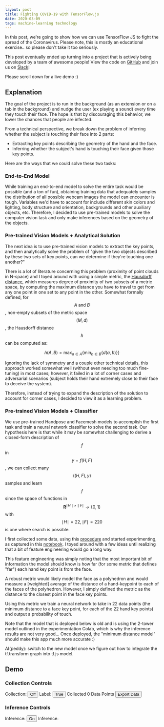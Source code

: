 ```yaml
---
layout: post
title: Fighting COVID-19 with TensorFlow.js
date: 2020-03-09
tags: machine-learning technology
---
```


In this post, we're going to show how we can use TensorFlow JS to fight the spread of the Coronavirus. Please note, this is mostly an educational exercise.. so please don't take it too seriously.

This post eventually ended up turning into a project that is actively being developed by a team of awesome people! View the code on [GitHub](https://github.com/misterpeddy/hands-down) and join us on [Slack](https://join.slack.com/t/hands-downworkspace/shared_invite/zt-d3tfskhx-fWiZ~D9sjgS3_weOGC79NA)!

Please scroll down for a live demo :)

<!-- Load tf.js libraries !-->
<script src="https://cdn.jsdelivr.net/npm/@tensorflow/tfjs-core"></script>
<script src="https://cdn.jsdelivr.net/npm/@tensorflow/tfjs-converter"></script>

<!-- Load the pre-trained models !-->
<script src="https://cdn.jsdelivr.net/npm/@tensorflow-models/facemesh"></script>
<script src="https://cdn.jsdelivr.net/npm/@tensorflow-models/handpose"></script>

<!-- Load WASM backend for tf.js !-->
<script src="https://cdn.jsdelivr.net/npm/@tensorflow/tfjs-backend-wasm/dist/tf-backend-wasm.js"></script>

<!-- Load three.js -->
<script src="https://cdn.jsdelivr.net/npm/three@0.106.2/build/three.min.js"></script>

<!-- Load scatter-gl.js -->
<script src="https://cdn.jsdelivr.net/npm/scatter-gl@0.0.1/lib/scatter-gl.min.js"></script>

<!-- Load main local JS libraries -->
<script type="module" src="/assets/2020-03-09-fighting-covid-19-with-tf-js/main.js"></script>

## Explanation

The goal of the project is to run in the background (as an extension or on a tab in the background) and nudge the user (ex playing a sound) every time they touch their face. The hope is that by discouraging this behavior, we lower the chances that people are infected.

From a technical perspective, we break down the problem of inferring whether the subject is touching their face into 2 parts:

* Extracting key points describing the geometry of the hand and the face.
* Inferring whether the subject's hand is touching their face given those key points.

Here are the ways that we could solve these two tasks:

### End-to-End Model

While training an end-to-end model to solve the entire task would be possible (and a ton of fun), obtaining training data that adequately samples the distribution of all possible webcam images the model can encounter is tough. Variables we'd have to account for include different skin colors and lighting, body structure and orientation, backgrounds and other auxiliary objects, etc. Therefore, I decided to use pre-trained models to solve the computer vision task and only make inferences based on the geometry of the objects.


### Pre-trained Vision Models + Analytical Solution

The next idea is to use pre-trained vision models to extract the key points, and then analytically solve the problem of "given the two objects described by these two sets of key points, can we determine if they're touching one another?" 

There is a lot of literature concerning this problem (proximity of point clouds in N-space) and I toyed around with using a simple metric, the [Hausdorff distance](https://en.wikipedia.org/wiki/Hausdorff_distance), which measures degree of proximity of two subsets of a metric space, by computing the maximum distance you have to travel to get from any one point in one set to any point in the other. Somewhat formally defined, for $$A \text{ and } B$$, non-empty subsets of the metric space $$(M, d)$$, the Hausdorff distance $$h$$ can be computed as: 

$$h(A,B) = \max_{a \in A} \{ \min_{b \in B} \{ d(a,b) \} \}$$ 


Ignoring the lack of symmetry and a couple other technical details, this approach worked somewhat well (without even needing too much fine-tuning) in most cases; however, it failed in a lot of corner cases and adversarial scenarios (subject holds their hand extremely close to their face to deceive the system). 

Therefore, instead of trying to expand the description of the solution to account for corner cases, I decided to view it as a learning problem.

### Pre-trained Vision Models + Classifier

We use pre-trained Handpose and Facemesh models to accomplish the first task and train a neural network classifier to solve the second task. Our hypothesis here is that while it may be somewhat challenging to derive a closed-form description of $$f$$ in $$y = f(H, F)$$, we can collect many $$((H, F), y)$$ samples and learn $$f$$ since the space of functions in $$\mathbf{R}^{\mid H \mid \times \mid F \mid} \rightarrow \{0, 1\}$$ with $$\mid H \mid=22, \mid F \mid=220$$ is one where search is possible.

I first collected some data, using this [procedure](https://github.com/misterpeddy/hands-down#data-collection) and started experimenting, as captured in this [notebook](https://github.com/misterpeddy/hands-down/blob/master/tfx/experiment_31_03_2020.ipynb). I toyed around with a few ideas until realizing that a bit of feature engineering would go a long way.

This feature engineering was simply noting that the most important bit of information the model should know is how far (for some metric that defines "far") each hand key point is from the face. 

A robust metric would likely model the face as a polyhedron and would measure a [weighted] average of the distance of a hand-keypoint to each of the faces of the polyhedron. However, I simply defined the metric as the distance to the closest point in the face key points. 

Using this metric we train a neural network to take in 22 data points (the minimum distance to a face key point, for each of the 22 hand key points) and output a probability of touch.

Note that the model that is deployed below is old and is using the 2-tower model outlined in the experimentation Colab, which is why the inference results are not very good... Once deployed, the "minimum distance model" should make this app much more accurate :)

AI(peddy): switch to the new model once we figure out how to integrate the tf.transform graph into tf.js model.

## Demo

### Collection Controls
Collection: <button id="collection-state-btn">Off</button>
Label: <button id="label-btn">True</button>
Collected <span id="collection-txt">0</span> Data Points
<button id="export-btn">Export Data</button>
<br>

### Inference Controls
Inference: <button id="inference-state-btn">On</button>
Inference: <span id="inference-txt"></span>

<div class="canvas-wrapper">
  <video style="display:none" id="video"></video>
  <canvas id="output">
</div>
